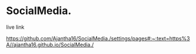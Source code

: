 # SocialMedia.


live link

https://github.com/Ajantha16/SocialMedia./settings/pages#:~:text=https%3A//ajantha16.github.io/SocialMedia./
